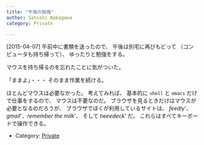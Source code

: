 ```yaml
---
title: "午後の勉強"
author: Satoshi Nakagawa
category: Private

---
```


[2015-04-07]  午前中に書類を送ったので、
午後は別宅に再びもどって
（コンピュータも持ち帰って）、
ゆったりと勉強をする。

 マウスを持ち帰るのを忘れたことに気がついた。

 「ままよ」・・・
そのまま作業を続ける。

 ほとんどマウスは必要なかった。
考えてみれば、
基本的に `shell` と `emacs` だけで仕事をするので、
マウスは不要なのだ。
ブラウザを見るときだけはマウスが必要となるのだろうが、
ブラウザでぼくが利用しているサイトは、
_feedly_'、
_gmail_'、_remember the milk_'、
そして _tweedeck_' だ。
これらはすべてキーボードで操作できる。

- Category: [Private](categories.html#Private)


